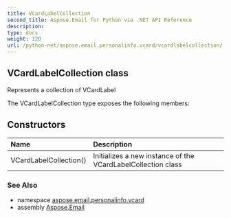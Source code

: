 ```yaml
---
title: VCardLabelCollection
second_title: Aspose.Email for Python via .NET API Reference
description: 
type: docs
weight: 120
url: /python-net/aspose.email.personalinfo.vcard/vcardlabelcollection/
---
```


## VCardLabelCollection class

Represents a collection of VCardLabel

The VCardLabelCollection type exposes the following members:
## Constructors
| Name | Description |
| :- | :- |
|VCardLabelCollection()|Initializes a new instance of the VCardLabelCollection class|

### See Also

* namespace [aspose.email.personalinfo.vcard](/python-net/aspose.email.personalinfo.vcard/)
* assembly [Aspose.Email](/python-net/)

